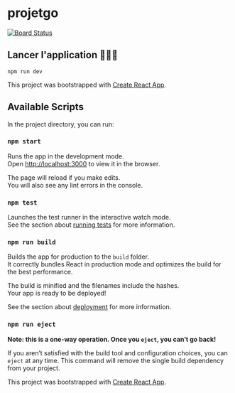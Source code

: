 # projetgo

[![Board Status](https://dev.azure.com/do-or-paste/c59b07c0-ba9a-49b9-90f5-0f2a920c70a0/305d6441-f4f0-4423-b736-75d5fd513dd4/_apis/work/boardbadge/fb181b68-a8d2-4f9b-b9e2-7107e2376d9c)](https://dev.azure.com/do-or-paste/c59b07c0-ba9a-49b9-90f5-0f2a920c70a0/_boards/board/t/305d6441-f4f0-4423-b736-75d5fd513dd4/Microsoft.EpicCategory)

## Lancer l'application 🚀🚀🚀

    npm run dev


This project was bootstrapped with [Create React App](https://github.com/facebook/create-react-app).

## Available Scripts

In the project directory, you can run:

### `npm start`

Runs the app in the development mode.<br />
Open [http://localhost:3000](http://localhost:3000) to view it in the browser.

The page will reload if you make edits.<br />
You will also see any lint errors in the console.

### `npm test`

Launches the test runner in the interactive watch mode.<br />
See the section about [running tests](https://facebook.github.io/create-react-app/docs/running-tests) for more information.

### `npm run build`

Builds the app for production to the `build` folder.<br />
It correctly bundles React in production mode and optimizes the build for the best performance.

The build is minified and the filenames include the hashes.<br />
Your app is ready to be deployed!

See the section about [deployment](https://facebook.github.io/create-react-app/docs/deployment) for more information.

### `npm run eject`

**Note: this is a one-way operation. Once you `eject`, you can’t go back!**

If you aren’t satisfied with the build tool and configuration choices, you can `eject` at any time. This command will remove the single build dependency from your project.

This project was bootstrapped with [Create React App](https://github.com/facebook/create-react-app).


